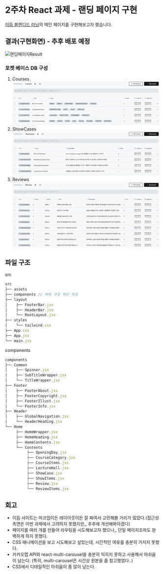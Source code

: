 # 2주차 React 과제 - 랜딩 페이지 구현

[이듬 블렌디드 러닝](https://euid.dev/#/)의 메인 페이지를 구현해보고자 했습니다.

## 결과(구현화면) - 추후 배포 예정

![랜딩페이지Result](src/assets/landingResult.gif)

### 포켓 베이스 DB 구성

1. Courses
   ![수강코스](src/assets/image.png)
2. ShowCases
   ![쇼케이스](src/assets/image-1.png)
3. Reviews
   ![리뷰모음](src/assets/image-2.png)

## 파일 구조

src

```js
src
├── assets
├── components // 하위 구조 하단 작성
├── layout
│    ├── FooterBar.jsx
│    ├── HeaderBar.jsx
│    └── RootLayout.jsx
├── styles
│    └── tailwind.css
├── App.css
├── App.jsx
└── main.jsx
```

components

```js
components
├── Common
│    ├── Spinner.jsx
│    ├── SubTitleWrapper.jsx
│    └── TitleWrapper.jsx
├── Footer
│    ├── FooterAbout.jsx
│    ├── FooterCopyright.jsx
│    ├── FooterIllust.jsx
│    └── FooterInfo.jsx
├── Header
│    ├── GlobalNavigation.jsx
│    └── HeaderHeading.jsx
└── Home
     ├── HomeWrapper.jsx
     ├── HomeHeading.jsx
     ├── HomeContents.jsx
     └── Contents
          ├── OpeningDay.jsx
          ├── CourseCategory.jsx
          ├── CourseItems.jsx
          ├── LectureHall.jsx
          ├── ShowCase.jsx
          ├── ShowItems.jsx
          ├── Review.jsx
          └── ReviewItems.jsx

```

## 회고

- 이듬 사이트는 마크업이든 레이아웃이든 잘 짜여서 고민해볼 거리가 많았다.(접근성 측면은 이번 과제에서 고려하지 못했지만,, 추후에 개선해봐야겠다)
- 페이지를 여러 개를 만들어 라우팅을 시도해보고자 했으나,, 단일 페이지조차도 완벽하게 하지 못했다.
- CSS 애니메이션을 보고 시도해보고 싶었는데, 시간적인 여유를 충분히 가지지 못했다.
- 카카오맵 API와 react-multi-carousel을 충분히 익히지 못하고 사용해서 아쉬움이 남는다.
  (특히, multi-carousel은 시간상 원본을 좀 참고했었다..)
- CSS에서 디테일적인 아쉬움이 좀 많이 남는다.
